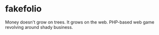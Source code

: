# fakefolio
Money doesn't grow on trees. It grows on the web. PHP-based web game revolving around shady business.
